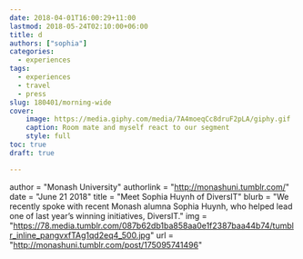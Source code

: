 ```yaml
---
date: 2018-04-01T16:00:29+11:00
lastmod: 2018-05-24T02:10:00+06:00
title: d
authors: ["sophia"]
categories:
  - experiences
tags:
  - experiences
  - travel
  - press
slug: 180401/morning-wide
cover: 
    image: https://media.giphy.com/media/7A4moeqCc8druF2pLA/giphy.gif
    caption: Room mate and myself react to our segment
    style: full
toc: true
draft: true

---
```


author = "Monash University"
authorlink = "http://monashuni.tumblr.com/"
date = "June 21 2018"
title = "Meet Sophia Huynh of DiversIT"
blurb = "We recently spoke with recent Monash alumna Sophia Huynh, who helped lead one of last year’s winning initiatives, DiversIT."
img = "https://78.media.tumblr.com/087b62db1ba858aa0e1f2387baa44b74/tumblr_inline_pangvxfTAg1qd2eq4_500.jpg"
url = "http://monashuni.tumblr.com/post/175095741496"